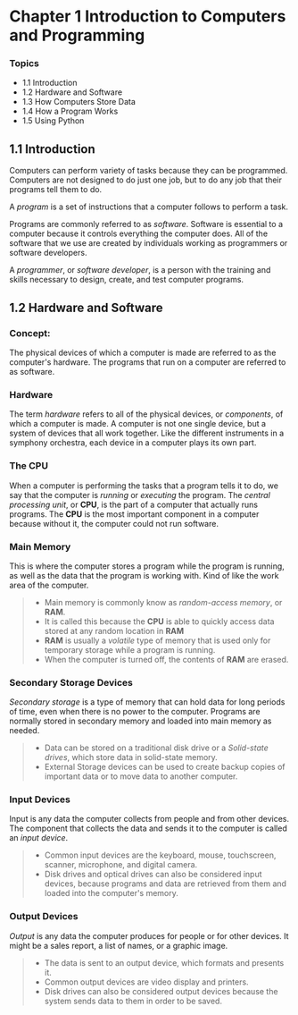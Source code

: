 # Chapter 1 Introduction to Computers and Programming

### Topics

* 1.1 Introduction
* 1.2 Hardware and Software
* 1.3 How Computers Store Data
* 1.4 How a Program Works
* 1.5 Using Python

## 1.1 Introduction

Computers can perform variety of tasks because they can be programmed. Computers are not designed to do just one job, but to do any job that their programs tell them to do.

A *program* is a set of instructions that a computer follows to perform a task.

Programs are commonly referred to as *software*. Software is essential to a computer because it controls everything the computer does. All of the software that we use are created by individuals working as programmers or software developers.

A *programmer*, or *software developer*, is a person with the training and skills necessary to design, create, and test computer programs.

## 1.2 Hardware and Software

### **Concept:**
The physical devices of which a computer is made are referred to as the computer's hardware. The programs that run on a computer are referred to as software.

### **Hardware**
The term *hardware* refers to all of the physical devices, or *components*, of which a computer is made. A computer is not one single device, but a system of devices that all work together. Like the different instruments in a symphony orchestra, each device in a computer plays its own part.

### **The CPU**
When a computer is performing the tasks that a program tells it to do, we say that the computer is *running* or *executing* the program. The *central processing unit*, or **CPU**, is the part of a computer that actually runs programs. The **CPU** is the most important component in a computer because without it, the computer could not run software.

### **Main Memory**
This is where the computer stores a program while the program is running, as well as the data that the program is working with. Kind of like the work area of the computer.
> * Main memory is commonly know as *random-access memory*, or **RAM**.
> * It is called this because the **CPU** is able to quickly access data stored at any random location in **RAM**
> * **RAM** is usually a *volatile* type of memory that is used only for temporary storage while a program is running.
> * When the computer is turned off, the contents of **RAM** are erased.

### **Secondary Storage Devices**
*Secondary storage* is a type of memory that can hold data for long periods of time, even when there is no power to the computer. Programs are normally stored in secondary memory and loaded into main memory as needed.
> * Data can be stored on a traditional disk drive or a *Solid-state drives*, which store data in solid-state memory.
> * External Storage devices can be used to create backup copies of important data or to move data to another computer.

### **Input Devices**
Input is any data the computer collects from people and from other devices. The component that collects the data and sends it to the computer is called an *input device*.
> * Common input devices are the keyboard, mouse, touchscreen, scanner, microphone, and digital camera.
> * Disk drives and optical drives can also be considered input devices, because programs and data are retrieved from them and loaded into the computer's memory.

### **Output Devices**
*Output* is any data the computer produces for people or for other devices. It might be a sales report, a list of names, or a graphic image.
> * The data is sent to an output device, which formats and presents it.
> * Common output devices are video display and printers.
> * Disk drives can also be considered output devices because the system sends data to them in order to be saved.